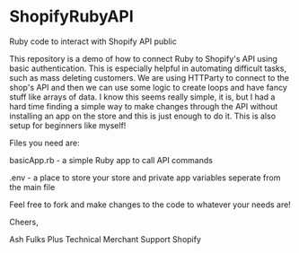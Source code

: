 # ShopifyRubyAPI
Ruby code to interact with Shopify API public


This repository is a demo of how to connect Ruby to Shopify's API using basic authentication.
This is especially helpful in automating difficult tasks, such as mass deleting customers.
We are using HTTParty to connect to the shop's API and then we can use some logic to create loops and have fancy stuff like arrays of data.
I know this seems really simple, it is, but I had a hard time finding a simple way to make changes through the API without installing
an app on the store and this is just enough to do it. This is also setup for beginners like myself!


Files you need are:

basicApp.rb - a simple Ruby app to call API commands

.env - a place to store your store and private app variables seperate from the main file


Feel free to fork and make changes to the code to whatever your needs are!

Cheers,

Ash Fulks
Plus Technical Merchant Support
Shopify
